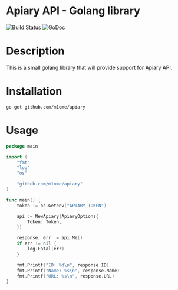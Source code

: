 # Apiary API - Golang library

[![Build Status](https://travis-ci.org/m1ome/apiary.svg?branch=master)](https://travis-ci.org/m1ome/apiary)
[![GoDoc](https://godoc.org/github.com/m1ome/apiary?status.svg)](https://godoc.org/github.com/m1ome/apiary)

# Description
This is a small golang library that will provide support for [Apiary](apiary.io) API.

# Installation
```
go get github.com/m1ome/apiary
```

# Usage
```go
package main

import (
    "fmt"
    "log"
    "os"

    "github.com/m1ome/apiary"
)

func main() {
    token := os.Getenv("APIARY_TOKEN")

    api := NewApiary(ApiaryOptions{
        Token: Token,
    })

    response, err := api.Me()
    if err != nil {
        log.Fatal(err)
    }

    fmt.Printf("ID: %d\n", response.ID)
    fmt.Printf("Name: %s\n", response.Name)
    fmt.Printf("URL: %s\n", response.URL)
}

```